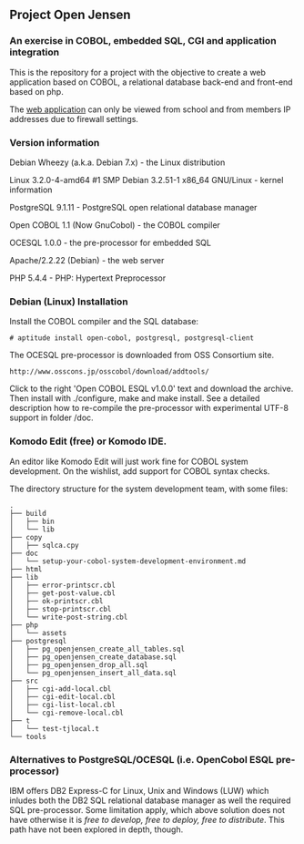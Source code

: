 ## Project Open Jensen

### An exercise in COBOL, embedded SQL, CGI and application integration

This is the repository for a project with the objective to create a web application
based on COBOL, a relational database back-end and front-end based on php.

The [web application](http://mc-butter.se/index.php) can only be viewed
from school and from members IP addresses due to firewall settings.


### Version information

Debian Wheezy (a.k.a. Debian 7.x) - the Linux distribution

Linux 3.2.0-4-amd64 #1 SMP Debian 3.2.51-1 x86_64 GNU/Linux - kernel information

PostgreSQL 9.1.11 - PostgreSQL open relational database manager

Open COBOL 1.1 (Now GnuCobol) - the COBOL compiler

OCESQL 1.0.0 - the pre-processor for embedded SQL

Apache/2.2.22 (Debian) - the web server

PHP 5.4.4 - PHP: Hypertext Preprocessor


### Debian (Linux) Installation

Install the COBOL compiler and the SQL database:

    # aptitude install open-cobol, postgresql, postgresql-client
    
The OCESQL pre-processor is downloaded from OSS Consortium site.
    
    http://www.osscons.jp/osscobol/download/addtools/

Click to the right 'Open COBOL ESQL v1.0.0' text and download the archive.
Then install with ./configure, make and make install. See a detailed description
how to re-compile the pre-processor with experimental UTF-8 support in folder /doc.


### Komodo Edit (free) or Komodo IDE.

An editor like Komodo Edit will just work fine for COBOL system
development. On the wishlist, add support for COBOL syntax checks.

The directory structure for the system development team, with some files:
```
.
├── build
│   ├── bin
│   └── lib
├── copy
│   ├── sqlca.cpy
├── doc
│   └── setup-your-cobol-system-development-environment.md
├── html
├── lib
│   ├── error-printscr.cbl
│   ├── get-post-value.cbl
│   ├── ok-printscr.cbl
│   ├── stop-printscr.cbl
│   └── write-post-string.cbl
├── php
│   └── assets
├── postgresql
│   ├── pg_openjensen_create_all_tables.sql
│   ├── pg_openjensen_create_database.sql
│   ├── pg_openjensen_drop_all.sql
│   └── pg_openjensen_insert_all_data.sql
├── src
│   ├── cgi-add-local.cbl
│   ├── cgi-edit-local.cbl
│   ├── cgi-list-local.cbl
│   └── cgi-remove-local.cbl
├── t
│   └── test-tjlocal.t
└── tools
```

### Alternatives to PostgreSQL/OCESQL (i.e. OpenCobol ESQL pre-processor)

IBM offers DB2 Express-C for Linux, Unix and Windows (LUW) which
inludes both the DB2 SQL relational database manager as well
the required SQL pre-processor. Some limitation apply, which above
solution does not have otherwise it is *free to develop, free to deploy,
free to distribute*. This path have not been explored in depth, though.
